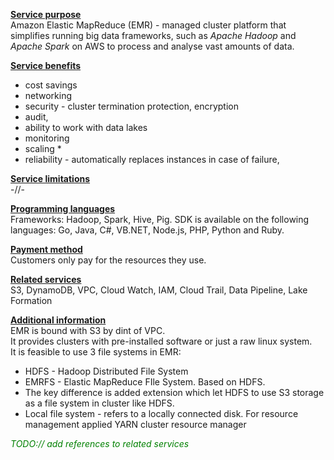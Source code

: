 <u>**Service purpose**</u> <br />
Amazon Elastic MapReduce (EMR) - managed cluster platform that simplifies
running big data frameworks, such as _Apache Hadoop_ and _Apache Spark_
on AWS to process and analyse vast amounts of data.

<u>**Service benefits**</u> <br />
* cost savings
* networking 
* security - cluster termination protection, encryption
* audit,
* ability to work with data lakes
* monitoring
* scaling *
* reliability - automatically replaces instances in case of failure,

<u>**Service limitations**</u> <br />
-//-

<u>**Programming languages**</u> <br />
Frameworks: Hadoop, Spark, Hive, Pig.
SDK is available on the  following languages: 
Go, Java, C#, VB.NET, Node.js, PHP, Python and Ruby.

<u>**Payment method**</u> <br />
Customers only pay for the resources they use.

<u>**Related services**</u> <br />
S3, DynamoDB, VPC, Cloud Watch, IAM, Cloud Trail, Data Pipeline, Lake Formation

<u>**Additional information**</u> <br />
EMR is bound with S3 by dint of VPC. <br />
It provides clusters with pre-installed software or just a raw linux system. <br />
It is feasible to use 3 file systems in EMR:<br />
* HDFS - Hadoop Distributed File System
* EMRFS - Elastic MapReduce FIle System. Based on HDFS. 
* The key difference is added extension which let HDFS to use S3 storage 
as a file system in cluster like HDFS.
* Local file system - refers to a locally connected disk.
For resource management applied YARN cluster resource manager

<span style="color: green">*TODO:// add references to related services*</span>